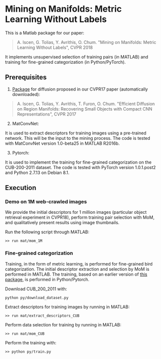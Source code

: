 # Mining on Manifolds: Metric Learning Without Labels

This is a Matlab package for our paper:

> A. Iscen, G. Tolias, Y. Avrithis, O. Chum. "Mining on Manifolds: Metric Learning Without Labels", CVPR 2018

It implements unsupervised selection of training pairs (in MATLAB) and training for fine-grained categorization (in Python/PyTorch).


## Prerequisites

1. [Package](https://github.com/ahmetius/diffusion-retrieval) for diffusion proposed in our CVPR17 paper (automatically downloaded): 

> A. Iscen, G. Tolias, Y. Avrithis, T. Furon, O. Chum. "Efficient Diffusion on Region Manifolds: Recovering Small Objects with Compact CNN Representations", CVPR 2017



2. MatConvNet:

It is used to extract descriptors for training images using a pre-trained network. This will be the input to the mining process. The code is tested with MatConvNet version 1.0-beta25 in MATLAB R2016b.

3. Pytorch: 

It is used to implement the training for fine-grained categorization on the CUB-200-2011 dataset. The code is tested with PyTorch version 1.0.1.post2 and Python 2.7.13 on Debian 8.1.


## Execution

### Demo on 1M web-crawled images

We provide the initial descriptors for 1 million images (particular object retrieval experiment in CVPR18), perform training pair selection with MoM, and qualitatively present results using image thumbnails.

Run the following script through MATLAB:
```
>> run mat/mom_1M
```

### Fine-grained categorization

Training, in the form of metric learning, is performed for fine-grained bird categorization. The initial descriptor extraction and selection by MoM is performed in MATLAB. The training, based on an earlier version of [this package](https://github.com/vadimkantorov/metriclearningbench), is performed in Python/Pytorch.

Download CUB_200_2011 with:

```
python py/download_dataset.py
```

Extract descriptors for training images by running in MATLAB:

```
>> run mat/extract_descriptors_CUB
```

Perform data selection for training by running in MATLAB:

```
>> run mat/mom_CUB
```

Perform the training with:
```
>> python py/train.py
```
